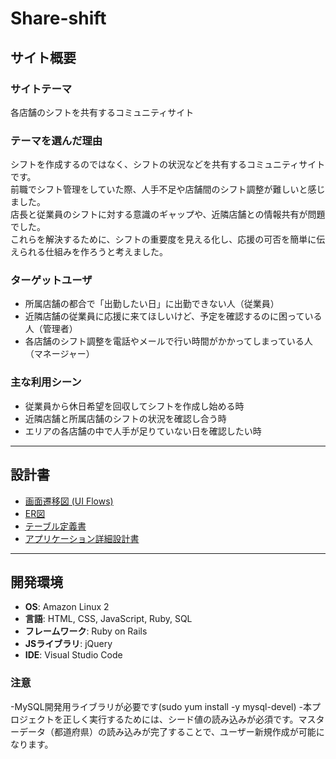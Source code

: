 # Share-shift

## サイト概要

### サイトテーマ
各店舗のシフトを共有するコミュニティサイト

### テーマを選んだ理由
シフトを作成するのではなく、シフトの状況などを共有するコミュニティサイトです。  
前職でシフト管理をしていた際、人手不足や店舗間のシフト調整が難しいと感じました。  
店長と従業員のシフトに対する意識のギャップや、近隣店舗との情報共有が問題でした。  
これらを解決するために、シフトの重要度を見える化し、応援の可否を簡単に伝えられる仕組みを作ろうと考えました。

### ターゲットユーザ
- 所属店舗の都合で「出勤したい日」に出勤できない人（従業員）
- 近隣店舗の従業員に応援に来てほしいけど、予定を確認するのに困っている人（管理者）
- 各店舗のシフト調整を電話やメールで行い時間がかかってしまっている人（マネージャー）

### 主な利用シーン
- 従業員から休日希望を回収してシフトを作成し始める時
- 近隣店舗と所属店舗のシフトの状況を確認し合う時
- エリアの各店舗の中で人手が足りていない日を確認したい時

---

## 設計書

- [画面遷移図 (UI Flows)](https://drive.google.com/file/d/1Nhlh3JREDio69Go1WnPjvf7RIVN12uFK/view?usp=sharing)
- [ER図](https://drive.google.com/file/d/1oocvUSpwRR4zw5spEgPzIDNMzGqUM683/view?usp=sharing)
- [テーブル定義書](https://docs.google.com/spreadsheets/d/1SYwjLatYDbU_DbDMx9oH8AZjBIQci7Z-RtcLlgsOtZs/edit?usp=sharing)
- [アプリケーション詳細設計書](https://docs.google.com/spreadsheets/d/1JTuzsrWjWNxz_b-ouUUZYB791QWa7Z60TpA3pXG0wW4/edit?usp=sharing)

---

## 開発環境
- **OS**: Amazon Linux 2
- **言語**: HTML, CSS, JavaScript, Ruby, SQL
- **フレームワーク**: Ruby on Rails
- **JSライブラリ**: jQuery
- **IDE**: Visual Studio Code

### 注意
-MySQL開発用ライブラリが必要です(sudo yum install -y mysql-devel)
-本プロジェクトを正しく実行するためには、シード値の読み込みが必須です。マスターデータ（都道府県）の読み込みが完了することで、ユーザー新規作成が可能になります。

